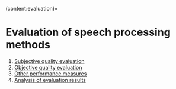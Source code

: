 (content:evaluation)=
# Evaluation of speech processing methods

1.  [Subjective quality evaluation](content:subjectiveevaluation)
2.  [Objective quality evaluation](Evaluation/Objective_quality_evaluation.md)
3.  [Other performance measures](Evaluation/Other_performance_measures.md)
4.  [Analysis of evaluation results](Evaluation/Analysis_of_evaluation_results.ipynb)

